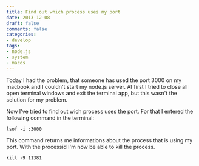 ```yaml
---
title: Find out which process uses my port
date: 2013-12-08
draft: false
comments: false
categories:
- develop
tags:
- node.js
- system
- macos
---
```


Today I had the problem, that someone has used the port 3000 on my macbook and I couldn't start my node.js server.
At first I tried to close all open terminal windows and exit the terminal app, but this wasn't the solution for my problem.

Now I've tried to find out wich process uses the port. For that I entered the following command in the terminal:

```
lsof -i :3000
```

This command returns me informations about the process that is using my port. With the processid I'm now be able to kill the process.

```
kill -9 11381
```
